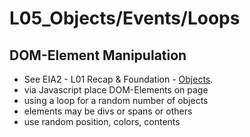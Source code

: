 # L05_Objects/Events/Loops

## DOM-Element Manipulation  
- See EIA2 - L01 Recap & Foundation - [Objects](https://jirkadelloro.github.io/EIA2-Inverted/L01_Recap&Foundation/#objekt).
- via Javascript place DOM-Elements on page
- using a loop for a random number of objects
- elements may be divs or spans or others
- use random position, colors, contents

